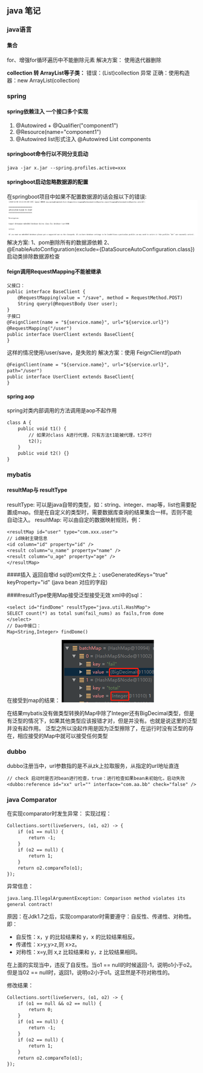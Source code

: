 ## java 笔记

### java语言
#### 集合
for、增强for循环遍历中不能删除元素
解决方案： 使用迭代器删除

**collection 转 ArrayList等子类：**
错误：(List)collection  异常
正确：使用构造器：new ArrayList(collection)

### spring
#### spring依赖注入 一个接口多个实现
1. @Autowired + @Qualifier("component1")
2. @Resource(name="component1")
3. @Autowired list形式注入
        @Autowired
        List<Component> components

#### springboot命令行以不同分支启动
    java -jar x.jar --spring.profiles.active=xxx

#### springboot启动忽略数据源的配置
在springboot项目中如果不配置数据源的话会报以下的错误:
![avatar](./image/spring-sb-data.png)
解决方案:
1、pom删除所有的数据源依赖
2、@EnableAutoConfiguration(exclude={DataSourceAutoConfiguration.class})启动类排除数据源检查

#### feign调用RequestMapping不能被继承

```
父接口：
public interface BaseClient {
    @RequestMapping(value = "/save", method = RequestMethod.POST)
    String query(@RequestBody User user); 
}
子接口
@FeignClient(name = "${service.name}", url="${service.url}")
@RequestMapping("/user")
public interface UserClient extends BaseClient{
}
```
这样的情况使用/user/save，是失败的
解决方案：使用 FeignClient的path
```
@FeignClient(name = "${service.name}", url="${service.url}", path="/user")
public interface UserClient extends BaseClient{
}
```

#### spring aop
spring对类内部调用的方法调用是aop不起作用
```
class A {
    public void t1() {
        // 如果对class A进行代理，只有方法t1能被代理，t2不行
        t2();
    }
    public void t2() {}
}
```

### mybatis
####  resultMap与 resultType
resultType:
可以是java自带的类型，如：string、integer、map等，list也需要配置成map。但是在自定义的类型时，需要数据库查询的结果集合一样。否则不能自动注入。
resultMap:
可以由自定的数据映射规则，例：
```
<resultMap id="user" type="com.xxx.user">
// id映射主键信息
<id column="id" property="id" />
<result column="u_name" property="name" />
<result column="u_age" property="age" />
</resultMap>
```
####插入 返回自增id
sql的xml文件上：useGeneratedKeys="true" keyProperty="id" (java bean 对应的字段)

####resultType使用Map接受泛型接受无效
xml中的sql：
```
<select id="findDome" resultType="java.util.HashMap">
SELECT count(*) as total sum(fail_nums) as fails,from dome
</select>
// Dao中接口：
Map<String,Integer> findDome()
```
在接受到map的结果：
![avatar](./image/mybatis-result_type1.png)

在结果mybatis没有做类型转换的Map中除了Integer还有BigDecimal类型，但是有泛型的情况下，如果其他类型应该报错才对，但是并没有。也就是说这里的泛型并没有起作用。
泛型之所以没起作用是因为泛型擦除了，在运行时没有泛型的存在，相应接受的Map中就可以接受任何类型

### dubbo
dubbo注册当中，url参数指的是不从zk上拉取服务，从指定的url地址直连
```
// check 启动时是否对bean进行检查，true：进行检查如果bean未初始化，启动失败
<dubbo:reference id="xx" url="" interface="com.aa.bb" check="false" />
```

### java Comparator
在实现comparator时发生异常：
实现过程：
```
Collections.sort(liveServers, (o1, o2) -> {
    if (o1 == null) {
        return -1;
    }
    if (o2 == null) {
        return 1;
    }
    return o2.compareTo(o1);
});
```
异常信息：
```
java.lang.IllegalArgumentException: Comparison method violates its general contract!
```
原因：在Jdk1.7之后，实现comparator时需要遵守：自反性、传递性、对称性。即：

- 自反性：x，y 的比较结果和 y，x 的比较结果相反。
- 传递性：x>y,y>z,则 x>z。
- 对称性：x=y,则 x,z 比较结果和 y，z 比较结果相同。 

在上面的实现当中，违反了自反性。当o1 == null的时候返回-1，说明o1小于o2。但是当02 == null时，返回1，说明o2小于o1。这显然是不符对称性的。

修改结果：
```
Collections.sort(liveServers, (o1, o2) -> {
    if (o1 == null && o2 == null) {
        return 0;
    }
    if (o1 == null) {
        return -1;
    }
    if (o2 == null) {
        return 1;
    }
    return o2.compareTo(o1);
});
```